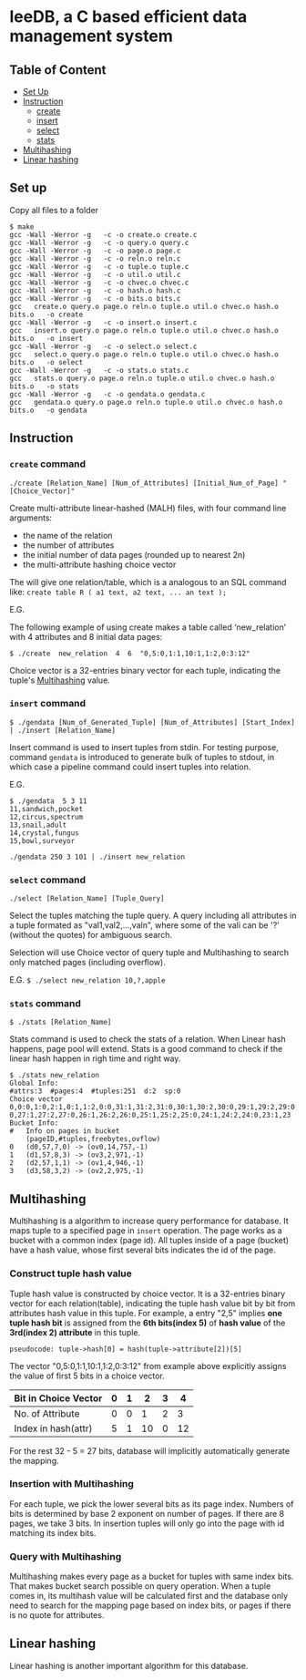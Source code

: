 # leeDB, a C based efficient data management system
## Table of Content
- [Set Up](#1)
- [Instruction](#2)
    - [create](#3)
    - [insert](#4)
    - [select](#5)
    - [stats](#6)
- [Multihashing](#multihashing)
- [Linear hashing](#7)
## <a id="1"></a>Set up

Copy all files to a folder
```
$ make
gcc -Wall -Werror -g   -c -o create.o create.c
gcc -Wall -Werror -g   -c -o query.o query.c
gcc -Wall -Werror -g   -c -o page.o page.c
gcc -Wall -Werror -g   -c -o reln.o reln.c
gcc -Wall -Werror -g   -c -o tuple.o tuple.c
gcc -Wall -Werror -g   -c -o util.o util.c
gcc -Wall -Werror -g   -c -o chvec.o chvec.c
gcc -Wall -Werror -g   -c -o hash.o hash.c
gcc -Wall -Werror -g   -c -o bits.o bits.c
gcc   create.o query.o page.o reln.o tuple.o util.o chvec.o hash.o bits.o   -o create
gcc -Wall -Werror -g   -c -o insert.o insert.c
gcc   insert.o query.o page.o reln.o tuple.o util.o chvec.o hash.o bits.o   -o insert
gcc -Wall -Werror -g   -c -o select.o select.c
gcc   select.o query.o page.o reln.o tuple.o util.o chvec.o hash.o bits.o   -o select
gcc -Wall -Werror -g   -c -o stats.o stats.c
gcc   stats.o query.o page.o reln.o tuple.o util.o chvec.o hash.o bits.o   -o stats
gcc -Wall -Werror -g   -c -o gendata.o gendata.c
gcc   gendata.o query.o page.o reln.o tuple.o util.o chvec.o hash.o bits.o   -o gendata
```

## <a id="2"></a>Instruction<a id="2"></a>
### `create` command
`./create [Relation_Name] [Num_of_Attributes] [Initial_Num_of_Page] "[Choice_Vector]"`

Create multi-attribute linear-hashed (MALH) files, with four command line arguments:
- the name of the relation
- the number of attributes
- the initial number of data pages (rounded up to nearest 2n)
- the multi-attribute hashing choice vector

The will give one relation/table, which is a analogous to an SQL command like:
`create table R ( a1 text, a2 text, ... an text );`

E.G.

The following example of using create makes a table called ‘new_relation’ with 4 attributes and 8 initial data pages:

`$ ./create  new_relation  4  6  "0,5:0,1:1,10:1,1:2,0:3:12"`

Choice vector is a 32-entries binary vector for each tuple, indicating the tuple's [Multihashing](#multihashing) value.
### `insert` command
`$ ./gendata [Num_of_Generated_Tuple] [Num_of_Attributes] [Start_Index] | ./insert [Relation_Name]`

Insert command is used to insert tuples from stdin. For testing purpose, command `gendata` is introduced to generate bulk of tuples to stdout, in which case a pipeline command could insert tuples into relation.

E.G.
```
$ ./gendata  5 3 11
11,sandwich,pocket
12,circus,spectrum
13,snail,adult
14,crystal,fungus
15,bowl,surveyor
```

`./gendata 250 3 101 | ./insert new_relation`

### `select` command
`./select [Relation_Name] [Tuple_Query]`

Select the tuples matching the tuple query. A query including all attributes in a tuple formated as "val1,val2,...,valn", where some of the vali can be '?' (without the quotes) for ambiguous search.

Selection will use Choice vector of query tuple and Multihashing to search only matched pages (including overflow).

E.G.
`$ ./select new_relation 10,?,apple`

### `stats` command
`$ ./stats [Relation_Name]`

Stats command is used to check the stats of a relation. When Linear hash happens, page pool will extend. Stats is a good command to check if the linear hash happen in righ time and right way. 
```
$ ./stats new_relation
Global Info:
#attrs:3  #pages:4  #tuples:251  d:2  sp:0
Choice vector
0,0:0,1:0,2:1,0:1,1:2,0:0,31:1,31:2,31:0,30:1,30:2,30:0,29:1,29:2,29:0,28:1,28:2,28:
0,27:1,27:2,27:0,26:1,26:2,26:0,25:1,25:2,25:0,24:1,24:2,24:0,23:1,23
Bucket Info:
#   Info on pages in bucket
    (pageID,#tuples,freebytes,ovflow)
0   (d0,57,7,0) -> (ov0,14,757,-1)
1   (d1,57,8,3) -> (ov3,2,971,-1)
2   (d2,57,1,1) -> (ov1,4,946,-1)
3   (d3,58,3,2) -> (ov2,2,975,-1)
```
## Multihashing
Multihashing is a algorithm to increase query performance for database. It maps tuple to a specified page in `insert` operation. The page works as a bucket with a common index (page id). All tuples inside of a page (bucket) have a hash value, whose first several bits indicates the id of the page.

### Construct tuple hash value
Tuple hash value is constructed by choice vector. It is a 32-entries binary vector for each relation(table), indicating the tuple hash value bit by bit from attributes hash value in this tuple. For example, a entry "2,5" implies **one tuple hash bit** is assigned from the **6th bits(index 5)** of **hash value** of the **3rd(index 2) attribute** in this tuple. 

`pseudocode: tuple->hash[0] = hash(tuple->attribute[2])[5]`

The vector "0,5:0,1:1,10:1,1:2,0:3:12" from example above explicitly assigns the value of first 5 bits in a choice vector. 

|Bit in Choice Vector| 0 | 1 | 2 | 3 | 4 |
|--------------------|---|---|---|---|---|
|No. of Attribute    | 0 | 0 | 1 | 2 | 3 |
|Index in hash(attr) | 5 | 1 |10 | 0 |12 |

For the rest 32 - 5 = 27 bits, database will implicitly automatically generate the mapping.
### Insertion with Multihashing
For each tuple, we pick the lower several bits as its page index. Numbers of bits is determined by base 2 exponent on number of pages. If there are 8 pages, we take 3 bits. In insertion tuples will only go into the page with id matching its index bits.
### Query with Multihashing
Multihashing makes every page as a bucket for tuples with same index bits. That makes bucket search possible on query operation. When a tuple comes in, its multihash value will be calculated first and the database only need to search for the mapping page based on index bits, or pages if there is no quote for attributes.
## Linear hashing
Linear hashing is another important algorithm for this database. 
